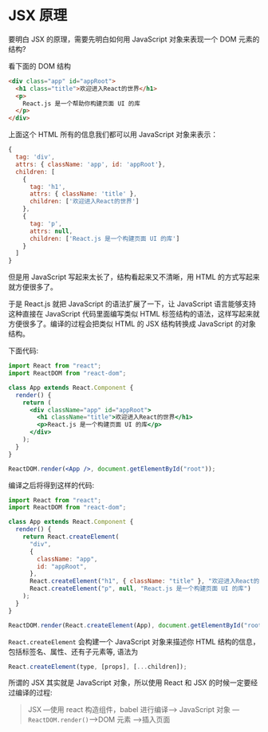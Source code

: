 # JSX 原理

要明白 JSX 的原理，需要先明白如何用 JavaScript 对象来表现一个 DOM 元素的结构?

看下面的 DOM 结构

```html
<div class="app" id="appRoot">
  <h1 class="title">欢迎进入React的世界</h1>
  <p>
    React.js 是一个帮助你构建页面 UI 的库
  </p>
</div>
```

上面这个 HTML 所有的信息我们都可以用 JavaScript 对象来表示：

```js
{
  tag: 'div',
  attrs: { className: 'app', id: 'appRoot'},
  children: [
    {
      tag: 'h1',
      attrs: { className: 'title' },
      children: ['欢迎进入React的世界']
    },
    {
      tag: 'p',
      attrs: null,
      children: ['React.js 是一个构建页面 UI 的库']
    }
  ]
}
```

但是用 JavaScript 写起来太长了，结构看起来又不清晰，用 HTML 的方式写起来就方便很多了。

于是 React.js 就把 JavaScript 的语法扩展了一下，让 JavaScript 语言能够支持这种直接在 JavaScript 代码里面编写类似 HTML 标签结构的语法，这样写起来就方便很多了。编译的过程会把类似 HTML 的 JSX 结构转换成 JavaScript 的对象结构。

下面代码:

```jsx
import React from "react";
import ReactDOM from "react-dom";

class App extends React.Component {
  render() {
    return (
      <div className="app" id="appRoot">
        <h1 className="title">欢迎进入React的世界</h1>
        <p>React.js 是一个构建页面 UI 的库</p>
      </div>
    );
  }
}

ReactDOM.render(<App />, document.getElementById("root"));
```

编译之后将得到这样的代码:

```jsx
import React from "react";
import ReactDOM from "react-dom";

class App extends React.Component {
  render() {
    return React.createElement(
      "div",
      {
        className: "app",
        id: "appRoot",
      },
      React.createElement("h1", { className: "title" }, "欢迎进入React的世界"),
      React.createElement("p", null, "React.js 是一个构建页面 UI 的库")
    );
  }
}

ReactDOM.render(React.createElement(App), document.getElementById("root"));
```

`React.createElement` 会构建一个 JavaScript 对象来描述你 HTML 结构的信息，包括标签名、属性、还有子元素等, 语法为

```jsx
React.createElement(type, [props], [...children]);
```

所谓的 JSX 其实就是 JavaScript 对象，所以使用 React 和 JSX 的时候一定要经过编译的过程:

> JSX —使用 react 构造组件，babel 进行编译—> JavaScript 对象 — `ReactDOM.render()`—>DOM 元素 —>插入页面
